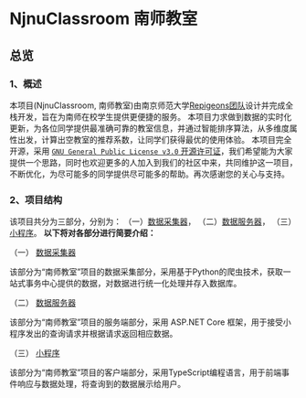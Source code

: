 # NjnuClassroom 南师教室

## 总览

### 1、概述

本项目(NjnuClassroom, 南师教室)由南京师范大学[Repigeons团队](https://repigeons.github.io/)设计并完成全栈开发，旨在为南师在校学生提供更便捷的服务。
本项目力求做到数据的实时化更新，为各位同学提供最准确可靠的教室信息，并通过智能排序算法，从多维度属性出发，计算出空教室的推荐系数，让同学们获得最优的使用体验。
本项目完全开源，采用 [`GNU General Public License v3.0` 开源许可证](./LICENSE)，我们希望能为大家提供一个思路，同时也欢迎更多的人加入到我们的社区中来，共同维护这一项目，不断优化，为尽可能多的同学提供尽可能多的帮助。再次感谢您的关心与支持。

### 2、项目结构

该项目共分为三部分，分别为：
（一）[数据采集器](python/README.md)，
（二）[数据服务器](flask/README.md)，
（三）[小程序](wechat/README.md)。
**以下将对各部分进行简要介绍：**

（一） [数据采集器](python/README.md)

该部分为“南师教室”项目的数据采集部分，采用基于Python的爬虫技术，获取一站式事务中心提供的数据，对数据进行统一化处理并存入数据库。

（二） [数据服务器](flask/README.md)

该部分为“南师教室”项目的服务端部分，采用 ASP.NET Core 框架，用于接受小程序发出的查询请求并根据请求返回相应数据。

（三） [小程序](wechat/README.md)

该部分为“南师教室”项目的客户端部分，采用TypeScript编程语言，用于前端事件响应与数据处理，将查询到的数据展示给用户。
